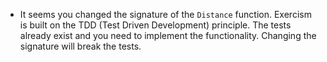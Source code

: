 - It seems you changed the signature of the `Distance` function. 
Exercism is built on the TDD (Test Driven Development) principle. 
The tests already exist and you need to implement the functionality.
Changing the signature will break the tests.
